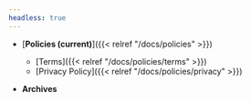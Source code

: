 ```yaml
---
headless: true
---
```


- [**Policies (current)**]({{< relref "/docs/policies" >}})

  - [Terms]({{< relref "/docs/policies/terms" >}})
  - [Privacy Policy]({{< relref "/docs/policies/privacy" >}})
    <br />

- **Archives**
  <br />

